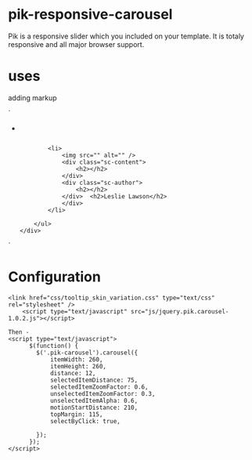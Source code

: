# pik-responsive-carousel
Pik is a responsive slider which you included on your template. It is totaly responsive and all major browser support.

# uses
  adding markup
  
 ` <div class="pik-carousel">
	<div class="pik-carousel-wrapper">
		<ul class="pik-carousel-container">
			<li>
				<img src="" alt="" />
				<div class="sc-content">
					<h2></h2>
				</div>
				<div class="sc-author">
					<h2></h2>
				</div>
			</li>

			<li>
				<img src="" alt="" />
				<div class="sc-content">
					<h2></h2>
				</div>
				<div class="sc-author">
					<h2></h2>
				</div>	<h2>Leslie Lawson</h2>
				</div>
			</li>

		</ul>
	</div>
</div>`
		
# Configuration
	<link href="css/tooltip_skin_variation.css" type="text/css" rel="stylesheet" />
      	<script type="text/javascript" src="js/jquery.pik.carousel-1.0.2.js"></script>

	Then - 
	<script type="text/javascript">
	      $(function() {
	      	$('.pik-carousel').carousel({
	      		itemWidth: 260,
	      		itemHeight: 260,
	      		distance: 12,
	      		selectedItemDistance: 75,
	      		selectedItemZoomFactor: 0.6,
	      		unselectedItemZoomFactor: 0.3,
	      		unselectedItemAlpha: 0.6,
	      		motionStartDistance: 210,
	      		topMargin: 115,
	      		selectByClick: true,
	      		
	      	});
	      });	
	</script>
